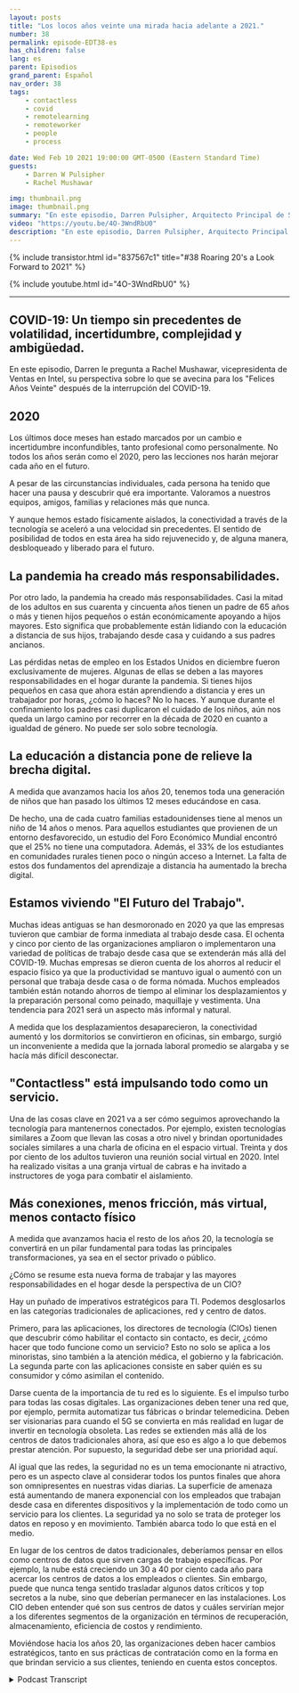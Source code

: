 ```yaml
---
layout: posts
title: "Los locos años veinte una mirada hacia adelante a 2021."
number: 38
permalink: episode-EDT38-es
has_children: false
lang: es
parent: Episodios
grand_parent: Español
nav_order: 38
tags:
    - contactless
    - covid
    - remotelearning
    - remoteworker
    - people
    - process

date: Wed Feb 10 2021 19:00:00 GMT-0500 (Eastern Standard Time)
guests:
    - Darren W Pulsipher
    - Rachel Mushawar

img: thumbnail.png
image: thumbnail.png
summary: "En este episodio, Darren Pulsipher, Arquitecto Principal de Soluciones en Intel, le pide a Rachel Mushawar, VP de Ventas en Intel, su visión sobre lo que viene para los Años Dorados después de la interrupción del COVID-19."
video: "https://youtu.be/4O-3WndRbU0"
description: "En este episodio, Darren Pulsipher, Arquitecto Principal de Soluciones en Intel, le pide a Rachel Mushawar, VP de Ventas en Intel, su visión sobre lo que viene para los Años Dorados después de la interrupción del COVID-19."
---
```


<div>
{% include transistor.html id="837567c1" title="#38 Roaring 20's a Look Forward to 2021" %}

{% include youtube.html id="4O-3WndRbU0" %}
</div>

---

## COVID-19: Un tiempo sin precedentes de volatilidad, incertidumbre, complejidad y ambigüedad.

En este episodio, Darren le pregunta a Rachel Mushawar, vicepresidenta de Ventas en Intel, su perspectiva sobre lo que se avecina para los "Felices Años Veinte" después de la interrupción del COVID-19.

## 2020

Los últimos doce meses han estado marcados por un cambio e incertidumbre inconfundibles, tanto profesional como personalmente. No todos los años serán como el 2020, pero las lecciones nos harán mejorar cada año en el futuro.

A pesar de las circunstancias individuales, cada persona ha tenido que hacer una pausa y descubrir qué era importante. Valoramos a nuestros equipos, amigos, familias y relaciones más que nunca.

Y aunque hemos estado físicamente aislados, la conectividad a través de la tecnología se aceleró a una velocidad sin precedentes. El sentido de posibilidad de todos en esta área ha sido rejuvenecido y, de alguna manera, desbloqueado y liberado para el futuro.

## La pandemia ha creado más responsabilidades.

Por otro lado, la pandemia ha creado más responsabilidades. Casi la mitad de los adultos en sus cuarenta y cincuenta años tienen un padre de 65 años o más y tienen hijos pequeños o están económicamente apoyando a hijos mayores. Esto significa que probablemente están lidiando con la educación a distancia de sus hijos, trabajando desde casa y cuidando a sus padres ancianos.

Las pérdidas netas de empleo en los Estados Unidos en diciembre fueron exclusivamente de mujeres. Algunas de ellas se deben a las mayores responsabilidades en el hogar durante la pandemia. Si tienes hijos pequeños en casa que ahora están aprendiendo a distancia y eres un trabajador por horas, ¿cómo lo haces? No lo haces. Y aunque durante el confinamiento los padres casi duplicaron el cuidado de los niños, aún nos queda un largo camino por recorrer en la década de 2020 en cuanto a igualdad de género. No puede ser solo sobre tecnología.

## La educación a distancia pone de relieve la brecha digital.

A medida que avanzamos hacia los años 20, tenemos toda una generación de niños que han pasado los últimos 12 meses educándose en casa.

De hecho, una de cada cuatro familias estadounidenses tiene al menos un niño de 14 años o menos. Para aquellos estudiantes que provienen de un entorno desfavorecido, un estudio del Foro Económico Mundial encontró que el 25% no tiene una computadora. Además, el 33% de los estudiantes en comunidades rurales tienen poco o ningún acceso a Internet. La falta de estos dos fundamentos del aprendizaje a distancia ha aumentado la brecha digital.

## Estamos viviendo "El Futuro del Trabajo".

Muchas ideas antiguas se han desmoronado en 2020 ya que las empresas tuvieron que cambiar de forma inmediata al trabajo desde casa. El ochenta y cinco por ciento de las organizaciones ampliaron o implementaron una variedad de políticas de trabajo desde casa que se extenderán más allá del COVID-19. Muchas empresas se dieron cuenta de los ahorros al reducir el espacio físico ya que la productividad se mantuvo igual o aumentó con un personal que trabaja desde casa o de forma nómada. Muchos empleados también están notando ahorros de tiempo al eliminar los desplazamientos y la preparación personal como peinado, maquillaje y vestimenta. Una tendencia para 2021 será un aspecto más informal y natural.

A medida que los desplazamientos desaparecieron, la conectividad aumentó y los dormitorios se convirtieron en oficinas, sin embargo, surgió un inconveniente a medida que la jornada laboral promedio se alargaba y se hacía más difícil desconectar.

## "Contactless" está impulsando todo como un servicio.

Una de las cosas clave en 2021 va a ser cómo seguimos aprovechando la tecnología para mantenernos conectados. Por ejemplo, existen tecnologías similares a Zoom que llevan las cosas a otro nivel y brindan oportunidades sociales similares a una charla de oficina en el espacio virtual. Treinta y dos por ciento de los adultos tuvieron una reunión social virtual en 2020. Intel ha realizado visitas a una granja virtual de cabras e ha invitado a instructores de yoga para combatir el aislamiento.

## Más conexiones, menos fricción, más virtual, menos contacto físico

A medida que avanzamos hacia el resto de los años 20, la tecnología se convertirá en un pilar fundamental para todas las principales transformaciones, ya sea en el sector privado o público.

¿Cómo se resume esta nueva forma de trabajar y las mayores responsabilidades en el hogar desde la perspectiva de un CIO?

Hay un puñado de imperativos estratégicos para TI. Podemos desglosarlos en las categorías tradicionales de aplicaciones, red y centro de datos.

Primero, para las aplicaciones, los directores de tecnología (CIOs) tienen que descubrir cómo habilitar el contacto sin contacto, es decir, ¿cómo hacer que todo funcione como un servicio? Esto no solo se aplica a los minoristas, sino también a la atención médica, el gobierno y la fabricación. La segunda parte con las aplicaciones consiste en saber quién es su consumidor y cómo asimilan el contenido.

Darse cuenta de la importancia de tu red es lo siguiente. Es el impulso turbo para todas las cosas digitales. Las organizaciones deben tener una red que, por ejemplo, permita automatizar tus fábricas o brindar telemedicina. Deben ser visionarias para cuando el 5G se convierta en más realidad en lugar de invertir en tecnología obsoleta. Las redes se extienden más allá de los centros de datos tradicionales ahora, así que eso es algo a lo que debemos prestar atención. Por supuesto, la seguridad debe ser una prioridad aquí.

Al igual que las redes, la seguridad no es un tema emocionante ni atractivo, pero es un aspecto clave al considerar todos los puntos finales que ahora son omnipresentes en nuestras vidas diarias. La superficie de amenaza está aumentando de manera exponencial con los empleados que trabajan desde casa en diferentes dispositivos y la implementación de todo como un servicio para los clientes. La seguridad ya no solo se trata de proteger los datos en reposo y en movimiento. También abarca todo lo que está en el medio.

En lugar de los centros de datos tradicionales, deberíamos pensar en ellos como centros de datos que sirven cargas de trabajo específicas. Por ejemplo, la nube está creciendo un 30 a 40 por ciento cada año para acercar los centros de datos a los empleados o clientes. Sin embargo, puede que nunca tenga sentido trasladar algunos datos críticos y top secretos a la nube, sino que deberían permanecer en las instalaciones. Los CIO deben entender qué son sus centros de datos y cuáles servirían mejor a los diferentes segmentos de la organización en términos de recuperación, almacenamiento, eficiencia de costos y rendimiento.

Moviéndose hacia los años 20, las organizaciones deben hacer cambios estratégicos, tanto en sus prácticas de contratación como en la forma en que brindan servicio a sus clientes, teniendo en cuenta estos conceptos.



<details>
<summary> Podcast Transcript </summary>

<p></p>

</details>
